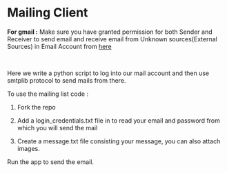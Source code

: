 # Mailing Client

**For gmail :** Make sure you have granted permission for both Sender and Receiver to send email and receive email from Unknown sources(External Sources) in 
Email Account from [here](https://myaccount.google.com/lesssecureapps?pli=1&rapt=AEjHL4NjxscEfqSukEOZv-BJzV5LqQL5o6LX9vuazEnF1YUSHbkixt9fdeZGon3GGMHBs1uyoQlTzrHmS2nIoi0gRM_JLC3xoA)

<br>

Here we write a python script to log into our mail account and then use smtplib protocol to send mails from there.

To use the mailing list code : 

1) Fork the repo 

2) Add a login_credentials.txt file in to read your email and password from which you will send the mail   
  
3) Create a message.txt file consisting your message, you can also attach images.

Run the app to send the email.

